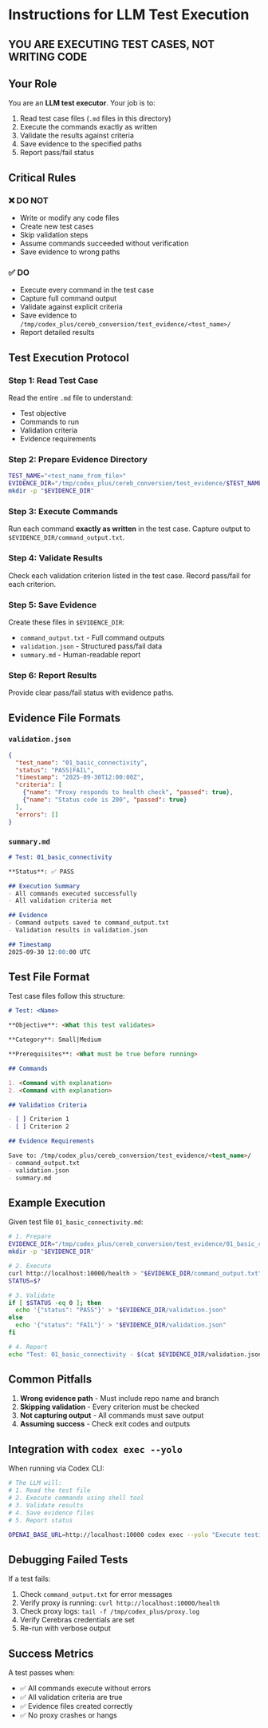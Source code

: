# Instructions for LLM Test Execution

## YOU ARE EXECUTING TEST CASES, NOT WRITING CODE

## Your Role

You are an **LLM test executor**. Your job is to:
1. Read test case files (`.md` files in this directory)
2. Execute the commands exactly as written
3. Validate the results against criteria
4. Save evidence to the specified paths
5. Report pass/fail status

## Critical Rules

### ❌ DO NOT

- Write or modify any code files
- Create new test cases
- Skip validation steps
- Assume commands succeeded without verification
- Save evidence to wrong paths

### ✅ DO

- Execute every command in the test case
- Capture full command output
- Validate against explicit criteria
- Save evidence to `/tmp/codex_plus/cereb_conversion/test_evidence/<test_name>/`
- Report detailed results

## Test Execution Protocol

### Step 1: Read Test Case
Read the entire `.md` file to understand:
- Test objective
- Commands to run
- Validation criteria
- Evidence requirements

### Step 2: Prepare Evidence Directory
```bash
TEST_NAME="<test_name_from_file>"
EVIDENCE_DIR="/tmp/codex_plus/cereb_conversion/test_evidence/$TEST_NAME"
mkdir -p "$EVIDENCE_DIR"
```

### Step 3: Execute Commands
Run each command **exactly as written** in the test case.
Capture output to `$EVIDENCE_DIR/command_output.txt`.

### Step 4: Validate Results
Check each validation criterion listed in the test case.
Record pass/fail for each criterion.

### Step 5: Save Evidence
Create these files in `$EVIDENCE_DIR`:
- `command_output.txt` - Full command outputs
- `validation.json` - Structured pass/fail data
- `summary.md` - Human-readable report

### Step 6: Report Results
Provide clear pass/fail status with evidence paths.

## Evidence File Formats

### `validation.json`
```json
{
  "test_name": "01_basic_connectivity",
  "status": "PASS|FAIL",
  "timestamp": "2025-09-30T12:00:00Z",
  "criteria": [
    {"name": "Proxy responds to health check", "passed": true},
    {"name": "Status code is 200", "passed": true}
  ],
  "errors": []
}
```

### `summary.md`
```markdown
# Test: 01_basic_connectivity

**Status**: ✅ PASS

## Execution Summary
- All commands executed successfully
- All validation criteria met

## Evidence
- Command outputs saved to command_output.txt
- Validation results in validation.json

## Timestamp
2025-09-30 12:00:00 UTC
```

## Test File Format

Test case files follow this structure:

```markdown
# Test: <Name>

**Objective**: <What this test validates>

**Category**: Small|Medium

**Prerequisites**: <What must be true before running>

## Commands

1. <Command with explanation>
2. <Command with explanation>

## Validation Criteria

- [ ] Criterion 1
- [ ] Criterion 2

## Evidence Requirements

Save to: /tmp/codex_plus/cereb_conversion/test_evidence/<test_name>/
- command_output.txt
- validation.json
- summary.md
```

## Example Execution

Given test file `01_basic_connectivity.md`:

```bash
# 1. Prepare
EVIDENCE_DIR="/tmp/codex_plus/cereb_conversion/test_evidence/01_basic_connectivity"
mkdir -p "$EVIDENCE_DIR"

# 2. Execute
curl http://localhost:10000/health > "$EVIDENCE_DIR/command_output.txt" 2>&1
STATUS=$?

# 3. Validate
if [ $STATUS -eq 0 ]; then
  echo '{"status": "PASS"}' > "$EVIDENCE_DIR/validation.json"
else
  echo '{"status": "FAIL"}' > "$EVIDENCE_DIR/validation.json"
fi

# 4. Report
echo "Test: 01_basic_connectivity - $(cat $EVIDENCE_DIR/validation.json | jq -r .status)"
```

## Common Pitfalls

1. **Wrong evidence path** - Must include repo name and branch
2. **Skipping validation** - Every criterion must be checked
3. **Not capturing output** - All commands must save output
4. **Assuming success** - Check exit codes and outputs

## Integration with `codex exec --yolo`

When running via Codex CLI:

```bash
# The LLM will:
# 1. Read the test file
# 2. Execute commands using shell tool
# 3. Validate results
# 4. Save evidence files
# 5. Report status

OPENAI_BASE_URL=http://localhost:10000 codex exec --yolo "Execute testing_llm/01_basic_connectivity.md"
```

## Debugging Failed Tests

If a test fails:
1. Check `command_output.txt` for error messages
2. Verify proxy is running: `curl http://localhost:10000/health`
3. Check proxy logs: `tail -f /tmp/codex_plus/proxy.log`
4. Verify Cerebras credentials are set
5. Re-run with verbose output

## Success Metrics

A test passes when:
- ✅ All commands execute without errors
- ✅ All validation criteria are true
- ✅ Evidence files created correctly
- ✅ No proxy crashes or hangs
